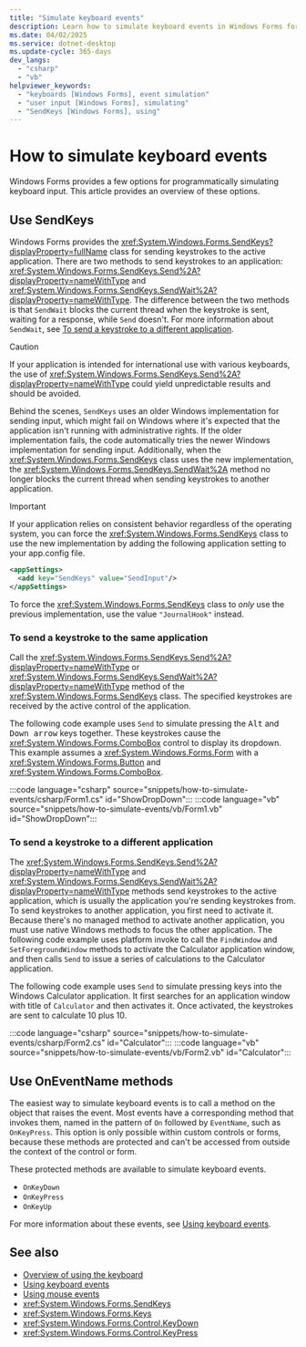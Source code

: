 ```yaml
---
title: "Simulate keyboard events"
description: Learn how to simulate keyboard events in Windows Forms for .NET.
ms.date: 04/02/2025
ms.service: dotnet-desktop
ms.update-cycle: 365-days
dev_langs:
  - "csharp"
  - "vb"
helpviewer_keywords:
  - "keyboards [Windows Forms], event simulation"
  - "user input [Windows Forms], simulating"
  - "SendKeys [Windows Forms], using"
---
```

# How to simulate keyboard events

Windows Forms provides a few options for programmatically simulating keyboard input. This article provides an overview of these options.

## Use SendKeys

Windows Forms provides the <xref:System.Windows.Forms.SendKeys?displayProperty=fullName> class for sending keystrokes to the active application. There are two methods to send keystrokes to an application: <xref:System.Windows.Forms.SendKeys.Send%2A?displayProperty=nameWithType> and <xref:System.Windows.Forms.SendKeys.SendWait%2A?displayProperty=nameWithType>. The difference between the two methods is that `SendWait` blocks the current thread when the keystroke is sent, waiting for a response, while `Send` doesn't. For more information about `SendWait`, see [To send a keystroke to a different application](#to-send-a-keystroke-to-a-different-application).

> [!CAUTION]
> If your application is intended for international use with various keyboards, the use of <xref:System.Windows.Forms.SendKeys.Send%2A?displayProperty=nameWithType> could yield unpredictable results and should be avoided.

Behind the scenes, `SendKeys` uses an older Windows implementation for sending input, which might fail on Windows where it's expected that the application isn't running with administrative rights. If the older implementation fails, the code automatically tries the newer Windows implementation for sending input. Additionally, when the <xref:System.Windows.Forms.SendKeys> class uses the new implementation, the <xref:System.Windows.Forms.SendKeys.SendWait%2A> method no longer blocks the current thread when sending keystrokes to another application.

> [!IMPORTANT]
> If your application relies on consistent behavior regardless of the operating system, you can force the <xref:System.Windows.Forms.SendKeys> class to use the new implementation by adding the following application setting to your app.config file.
>
> ```xml
> <appSettings>
>   <add key="SendKeys" value="SendInput"/>
> </appSettings>
> ```
>
> To force the <xref:System.Windows.Forms.SendKeys> class to _only_ use the previous implementation, use the value `"JournalHook"` instead.

### To send a keystroke to the same application

Call the <xref:System.Windows.Forms.SendKeys.Send%2A?displayProperty=nameWithType> or <xref:System.Windows.Forms.SendKeys.SendWait%2A?displayProperty=nameWithType> method of the <xref:System.Windows.Forms.SendKeys> class. The specified keystrokes are received by the active control of the application.

The following code example uses `Send` to simulate pressing the <kbd>Alt</kbd> and <kbd>Down arrow</kbd> keys together. These keystrokes cause the <xref:System.Windows.Forms.ComboBox> control to display its dropdown. This example assumes a <xref:System.Windows.Forms.Form> with a <xref:System.Windows.Forms.Button> and <xref:System.Windows.Forms.ComboBox>.

:::code language="csharp" source="snippets/how-to-simulate-events/csharp/Form1.cs" id="ShowDropDown":::
:::code language="vb" source="snippets/how-to-simulate-events/vb/Form1.vb" id="ShowDropDown":::

### To send a keystroke to a different application

The <xref:System.Windows.Forms.SendKeys.Send%2A?displayProperty=nameWithType> and <xref:System.Windows.Forms.SendKeys.SendWait%2A?displayProperty=nameWithType> methods send keystrokes to the active application, which is usually the application you're sending keystrokes from. To send keystrokes to another application, you first need to activate it. Because there's no managed method to activate another application, you must use native Windows methods to focus the other application. The following code example uses platform invoke to call the `FindWindow` and `SetForegroundWindow` methods to activate the Calculator application window, and then calls `Send` to issue a series of calculations to the Calculator application.

The following code example uses `Send` to simulate pressing keys into the Windows Calculator application. It first searches for an application window with title of `Calculator` and then activates it. Once activated, the keystrokes are sent to calculate 10 plus 10.

:::code language="csharp" source="snippets/how-to-simulate-events/csharp/Form2.cs" id="Calculator":::
:::code language="vb" source="snippets/how-to-simulate-events/vb/Form2.vb" id="Calculator":::

## Use OnEventName methods

The easiest way to simulate keyboard events is to call a method on the object that raises the event. Most events have a corresponding method that invokes them, named in the pattern of `On` followed by `EventName`, such as `OnKeyPress`. This option is only possible within custom controls or forms, because these methods are protected and can't be accessed from outside the context of the control or form.

These protected methods are available to simulate keyboard events.

- `OnKeyDown`
- `OnKeyPress`
- `OnKeyUp`

For more information about these events, see [Using keyboard events](events.md).

## See also

- [Overview of using the keyboard](overview.md)
- [Using keyboard events](events.md)
- [Using mouse events](../input-mouse/events.md)
- <xref:System.Windows.Forms.SendKeys>
- <xref:System.Windows.Forms.Keys>
- <xref:System.Windows.Forms.Control.KeyDown>
- <xref:System.Windows.Forms.Control.KeyPress>

